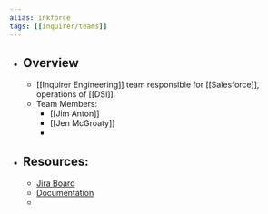 ```yaml
---
alias: inkforce
tags: [[inquirer/teams]] 
---
```


- ## Overview
	- [[Inquirer Engineering]] team responsible for [[Salesforce]], operations of [[DSI]].
	- Team Members:
		- [[Jim Anton]]
		- [[Jen McGroaty]]
		-
- ## Resources:
	- [Jira Board](https://inquirer.atlassian.net/jira/software/c/projects/SFUAT/boards/119)
	- [Documentation](https://inquirer.atlassian.net/jira/software/c/projects/SFUAT/pages)
	-
